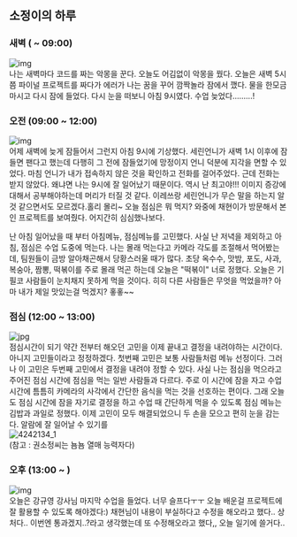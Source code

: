 ## 소정이의 하루

### 새벽 ( ~ 09:00)
![img](https://wonderfulmind.co.kr/wp-content/uploads/2020/06/A-woman-undergoing-imagination-test-therapy..jpg)  
나는 새벽마다 코드를 짜는 악몽을 꾼다. 오늘도 어김없이 악몽을 꿨다. 
오늘은 새벽 5시쯤 파이널 프로젝트를 짜다가 에러가 나는 꿈을 꾸어 깜짝놀라 잠에서 깼다.
물을 한모금 마시고 다시 잠에 들었다.
다시 눈을 떠보니 아침 9시였다. 
수업 늦었다.........!

### 오전 (09:00 ~ 12:00)
![img](https://blog.kakaocdn.net/dn/SKDNk/btqAy1psvSI/myvejwvrl64EeCMBWwCoxK/img.jpg)  
어제 새벽에 늦게 잠들어서 그런지 아침 9시에 기상했다. 세린언니가 새벽 1시 이후에 잠들면 팬다고 했는데 다행히 그 전에 잠들었기에 망정이지 언니 덕분에 지각을 면할 수 있었다. 
마침 언니가 내가 접속하지 않은 것을 확인하고 전화를 걸어주었다. 근데 전화는 받지 않았다. 왜냐면 나는 9시에 잘 일어났기 때문이다. 역시 난 최고야!!!
이미지 증강에 대해서 공부해야하는데 머리가 터질 것 같다. 이레쓰랑 세린언니가 무슨 말을 하는지 알 것 같으면서도 모르겠다.홀리 몰리~ 오늘 점심은 뭐 먹지? 
와중에 채현이가 방문해서 본인 프로젝트를 보여줬다. 어지간히 심심했나보다. 

난 아침 일어났을 때 부터 아침메뉴, 점심메뉴를 고민했다. 사실 난 저녁을 제외하고 아침, 점심은 수업 도중에 먹는다.
나는 몰래 먹는다고 카메라 각도를 조절해서 먹어봤는데, 팀원들이 금방 알아채곤해서 당황스러울 때가 많다.
초당 옥수수, 맛밤, 포도, 사과, 복숭아, 짬뽕, 떡볶이를 주로 몰래 먹곤 하는데 오늘은 "떡볶이" 너로 정했다. 
오늘은 기필코 사람들이 눈치채지 못하게 먹을 것이다. 히히 다른 사람들은 무엇을 먹었을까? 아마 내가 제일 맛있는걸 먹겠지? 홓홓~~

### 점심 (12:00 ~ 13:00)
![jpg](https://encrypted-tbn0.gstatic.com/images?q=tbn:ANd9GcQrTXsgKvs8A-Xodk0MFzWGivLWvvcbkgMEmw&usqp=CAU)  
점심시간이 되기 약간 전부터 해오던 고민을 이제 끝내고 결정을 내려야하는 시간이다.
아니지 고민들이라고 정정하겠다.
첫번째 고민은 보통 사람들처럼 메뉴 선정이다.
그러나 이 고민은 두번째 고민에서 결정을 내려야 정할 수 있다.
사실 나는 점심을 먹으라고 주어진 점심 시간에 점심을 먹는 일반 사람들과 다르다.
주로 이 시간에 잠을 자고 수업 시간에 틈틈히 카메라의 사각에서 간단한 음식을 먹는 것을 선호하는 편이다.
그래 오늘도 점심 시간에 잠을 자기로 결정을 하고 수업 때 간단하게 먹을 수 있도록
점심 메뉴는 김밥과 과일로 정했다.
이제 고민이 모두 해결되었으니 두 손을 모으고 편히 눈을 감는다.
알람에 잘 일어날 수 있기를<br>
![4242134_1](https://user-images.githubusercontent.com/92346855/184085409-4ebfd4f1-723c-4a29-89df-815a55b4f753.jpg)  
(참고 : 권소정씨는 뇸뇸 열매 능력자다)

### 오후 (13:00 ~ )
![img](https://t1.daumcdn.net/cfile/tistory/99E6C13359E4CA1126)  
오늘은 강규영 강사님 마지막 수업을 들었다. 너무 슬프다ㅜㅜ 오늘 배운걸 프로젝트에 잘 활용할 수 있도록 해야겠다:)
채현님이 내용이 부실하다고 수정을 해오라고 했다.. 상처다.. 이번엔 통과겠지..?라고 생각했는데 또 수정해오라고 했다,, 
오늘 일기에 쓸거다..
